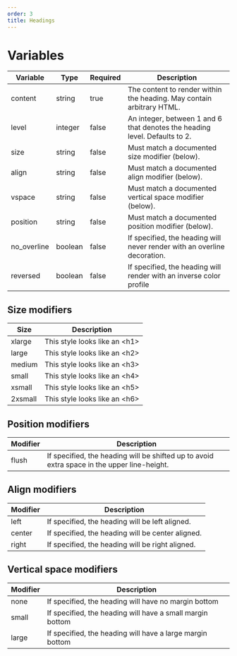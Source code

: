 ```yaml
---
order: 3
title: Headings
---
```

# Variables
| Variable    | Type    | Required | Description                                                                 |
|-------------|---------|----------|-----------------------------------------------------------------------------|
| content     | string  | true     | The content to render within the heading. May contain arbitrary HTML.       |
| level       | integer | false    | An integer, between 1 and 6 that denotes the heading level.  Defaults to 2. |
| size        | string  | false    | Must match a documented size modifier (below).                              |
| align       | string  | false    | Must match a documented align modifier (below).                             |
 | vspace      | string  | false    | Must match a documented vertical space modifier (below).                    |
 | position    | string  | false    | Must match a documented position modifier (below).                          |
 | no_overline | boolean | false    | If specified, the heading will never render with an overline decoration.    |
 | reversed    | boolean | false    | If specified, the heading will render with an inverse color profile         |

## Size modifiers
| Size    | Description                         |
|---------|-------------------------------------|
| xlarge  | This style looks like an &lt;h1&gt; |
| large   | This style looks like an &lt;h2&gt; |
| medium  | This style looks like an &lt;h3&gt; |
| small   | This style looks like an &lt;h4&gt; |
| xsmall  | This style looks like an &lt;h5&gt; |
| 2xsmall | This style looks like an &lt;h6&gt; |

## Position modifiers
| Modifier | Description                                                                                 |
|----------|---------------------------------------------------------------------------------------------|
| flush    | If specified, the heading will be shifted up to avoid extra space in the upper line-height. |

## Align modifiers
| Modifier | Description                                       |
|----------|---------------------------------------------------|
| left     | If specified, the heading will be left aligned.   |
| center   | If specified, the heading will be center aligned. |
| right    | If specified, the heading will be right aligned.  |

## Vertical space modifiers
| Modifier | Description                                               |
|----------|-----------------------------------------------------------|
| none     | If specified, the heading will have no margin bottom      |
| small    | If specified, the heading will have a small margin bottom |
| large    | If specified, the heading will have a large margin bottom |
